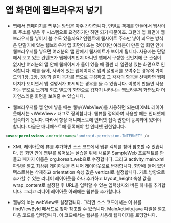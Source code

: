 # 앱 화면에 웹브라우저 넣기

- 앱에서 웹페이지를 띄우는 방법은 아주 간단합니다. 인텐트 객체를 만들어서 웹사이트 주소를 넣은 후 시스템으로 요청하기만 하면 되기 때문이죠. 그런데 앱 화면에 웹브라우저를 넣어서 볼 수도 있을까요? 인텐트에 웹사이트 주소만 넣어 띄우는 방식은 단말기에 있는 웹브라우저 앱 화면이 뜨는 것이지만 여러분이 만든 앱 화면 안에 웹브라우저를 넣으면 여러분의 앱 안에서 웹사이트가 보이게 됩니다. 사용자는 단말에서 보고 있는 컨텐츠가 웹페이지인지 아니면 앱에서 구성한 것인지에 큰 관심이 없지만 여러분의 앱 안에 웹페이지가 들어 있을 때 훨씬 더 일관성 있는 화면으로 인식합니다. 예를 들어, 서버에 있는 웹페이지로 앱의 설명서를 보여주는 경우에 가이드의 1장, 2장, 3장과 같이 목차를 앱으로 구성하고 그 각각의 항목을 선택하면 웹페이지가 보이면서 앱 설명서가 표시되는 경우를 들 수 있습니다. 이렇게 만들면 사용자는 앱으로 느끼게 되고 별도의 화면으로 갑자기 나타나는 웹브라우저 화면보다 더 자연스러운 화면을 보여줄 수 있습니다.

- 웹브라우저를 앱 안에 넣을 때는 웹뷰(WebView)를 사용하면 되는데 XML 레이아웃에서는 \<WebView\> 태그로 정의합니다. 웹뷰를 정의하여 사용할 때는 인터넷에 접속하게 됩니다. 따라서 항상 매니페스트에 인터넷 접속 권한이 등록되어 있어야 합니다. 다음은 매니페스트에 등록해야 할 인터넷 권한입니다.

```xml
<uses-permissions android:name="android.permission.INTERNET" />
```
- XML 레이아웃에 뷰를 추가하면 소스 코드에서 웹뷰 객체를 찾아 참조할 수 있습니다. 앱 화면 안에 웹뷰를 넣어보는 실습을 위해 새로운 SampleWeb 프로젝트를 만들고 패키지 이름은 org.koreait.web으로 수정합니다. 그리고 activity_main.xml 파일을 열고 최상위 레이아웃을 리니어 레이아웃으로 변경합니다. 화면에 들어 있던 텍스트뷰는 삭제하고 orientation 속성 값은 vertical로 설정합니다. 가로 방향으로 추가할 수 있는 리니어 레이아웃을 하나 추가하고 layout_height 속성 값을 wrap_content로 설정한 후 URL을 입력할 수 있는 입력상자와 버튼 하나를 추가합니다. 그리고 리니어 레이아웃 아래에는 웹뷰를 추가합니다.



- 웹뷰의 id는 webView로 설정합니다. 그러면 소스 코드에서는 이 뷰를 findViewById 메서드로 찾아 참조할 수 있습니다. MainActivity.java 파일을 열고 다음 코드를 입력합니다. 이 코드에서는 웹뷰를 사용해 웹페이지를 로딩합니다.
